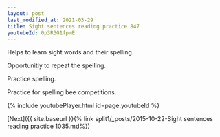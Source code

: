 ```yaml
---
layout: post
last_modified_at: 2021-03-29
title: Sight sentences reading practice 847
youtubeId: 0p3R3G1fpmE
---
```

 
 
Helps to learn sight words and their spelling.

Opportunitiy to repeat the spelling. 

Practice spelling. 
 
Practice for spelling bee competitions. 
 
{% include youtubePlayer.html id=page.youtubeId %}
 
 

[Next]({{ site.baseurl }}{% link  split1/_posts/2015-10-22-Sight sentences reading practice 1035.md%})
 
